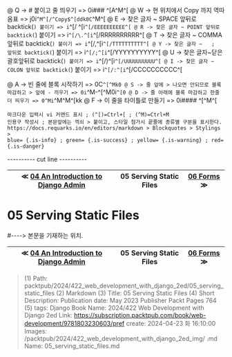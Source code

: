 
@ Q -> # 붙이고 줄 띄우기 => 0i### ^[A^M^[
@ W -> 현 위치에서 Copy 까지 역따옴표 => j0i```^M^[/^Copy$^[ddk0C```^M^[
@ E -> 찾은 글자 ~ SPACE 앞뒤로 backtick(`) 붙이기 => i`^[/ ^[i`^[/EEEEEEEEEE^[
@ R -> 찾은 글자 ~ POINT 앞뒤로 backtick(`) 붙이기 => i`^[/\.^[i`^[/RRRRRRRRRR^[
@ T -> 찾은 글자 ~ COMMA 앞뒤로 backtick(`) 붙이기 => i`^[/,^[i`^[/TTTTTTTTTT^[
@ Y -> 찾은 글자 ~   ;   앞뒤로 backtick(`) 붙이기 => i`^[/;^[i`^[/YYYYYYYYYY^[
@ U -> 찾은 글자~닫은괄호앞뒤로 backtick(`) 붙이기 => i`^[/)^[i`^[/UUUUUUUUUU^[
@ I -> 찾은 글자 ~ COLON 앞뒤로 backtick(`) 붙이기 => i`^[/:^[i`^[/CCCCCCCCCC^[

@ A -> 빈 줄에 블록 시작하기 => 0C```^[^Mk0
@ S -> 줄 앞에 > 나오면 안되므로 블록 마감하고 > 앞에 - 끼우기 => 0i```^M-^[^M0i```^[0
@ D -> 줄 아래에 블록 마감하고 한줄 더 띄우기 => 0^Mi```^M^M^[kk
@ F -> 이 줄을 타이틀로 만들기 => 0i#### ^[^M^[

    마크다운 입력시 vi 커맨드 표시 ; (^[)=Ctrl+[ ; (^M)=Ctrl+M
    인용구 작성시 ; 본문앞에는 꺽쇠 > 붙이고, 스타일 첨가시 끝줄에 종류별 구분을 표시한다.
    https://docs.requarks.io/en/editors/markdown > Blockquotes > Stylings >
    blue= {.is-info} ; green= {.is-success} ; yellow= {.is-warning} ; red= {.is-danger}

---------- cut line ----------

| ≪ [ 04 An Introduction to Django Admin ](/packtpub/2024/422_web_development_with_django_2ed/04_an_introduction_to_django_admin) | 05 Serving Static Files | [ 06 Forms ](/packtpub/2024/422_web_development_with_django_2ed/06_forms) ≫ |
|:----:|:----:|:----:|

# 05 Serving Static Files
#----> 본문을 기재하는 위치.



| ≪ [ 04 An Introduction to Django Admin ](/packtpub/2024/422_web_development_with_django_2ed/04_an_introduction_to_django_admin) | 05 Serving Static Files | [ 06 Forms ](/packtpub/2024/422_web_development_with_django_2ed/06_forms) ≫ |
|:----:|:----:|:----:|

> (1) Path: packtpub/2024/422_web_development_with_django_2ed/05_serving_static_files
> (2) Markdown
> (3) Title: 05 Serving Static Files
> (4) Short Description: Publication date: May 2023 Publisher Packt Pages 764
> (5) tags: Django
> Book Name: 2024/422 Web Development with Django 2ed
> Link: https://subscription.packtpub.com/book/web-development/9781803230603/pref
> create: 2024-04-23 화 16:10:00
> Images: /packtpub/2024/422_web_development_with_django_2ed_img/
> .md Name: 05_serving_static_files.md

